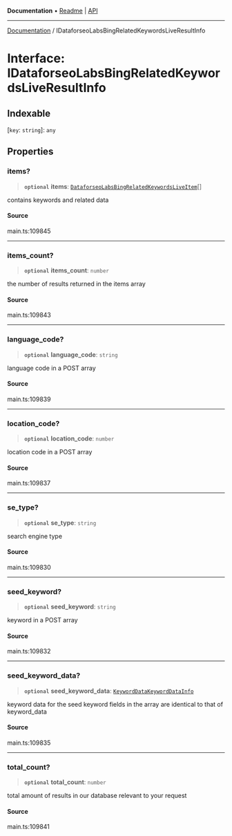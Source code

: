 **Documentation** • [Readme](../README.md) \| [API](../globals.md)

***

[Documentation](../README.md) / IDataforseoLabsBingRelatedKeywordsLiveResultInfo

# Interface: IDataforseoLabsBingRelatedKeywordsLiveResultInfo

## Indexable

 \[`key`: `string`\]: `any`

## Properties

### items?

> **`optional`** **items**: [`DataforseoLabsBingRelatedKeywordsLiveItem`](../classes/DataforseoLabsBingRelatedKeywordsLiveItem.md)[]

contains keywords and related data

#### Source

main.ts:109845

***

### items\_count?

> **`optional`** **items\_count**: `number`

the number of results returned in the items array

#### Source

main.ts:109843

***

### language\_code?

> **`optional`** **language\_code**: `string`

language code in a POST array

#### Source

main.ts:109839

***

### location\_code?

> **`optional`** **location\_code**: `number`

location code in a POST array

#### Source

main.ts:109837

***

### se\_type?

> **`optional`** **se\_type**: `string`

search engine type

#### Source

main.ts:109830

***

### seed\_keyword?

> **`optional`** **seed\_keyword**: `string`

keyword in a POST array

#### Source

main.ts:109832

***

### seed\_keyword\_data?

> **`optional`** **seed\_keyword\_data**: [`KeywordDataKeywordDataInfo`](../classes/KeywordDataKeywordDataInfo.md)

keyword data for the seed keyword
fields in the array are identical to that of keyword_data

#### Source

main.ts:109835

***

### total\_count?

> **`optional`** **total\_count**: `number`

total amount of results in our database relevant to your request

#### Source

main.ts:109841
